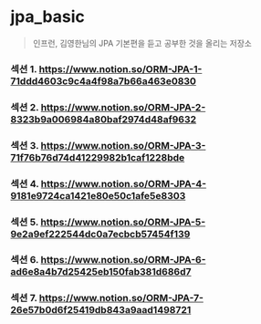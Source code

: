 # jpa_basic
> 인프런, 김영한님의 JPA 기본편을 듣고 공부한 것을 올리는 저장소

### 섹션 1. https://www.notion.so/ORM-JPA-1-71ddd4603c9c4a4f98a7b66a463e0830

### 섹션 2. https://www.notion.so/ORM-JPA-2-8323b9a006984a80baf2974d48af9632

### 섹션 3. https://www.notion.so/ORM-JPA-3-71f76b76d74d41229982b1caf1228bde

### 섹션 4. https://www.notion.so/ORM-JPA-4-9181e9724ca1421e80e50c1afe5e8303

### 섹션 5. https://www.notion.so/ORM-JPA-5-9e2a9ef222544dc0a7ecbcb57454f139

### 섹션 6. https://www.notion.so/ORM-JPA-6-ad6e8a4b7d25425eb150fab381d686d7

### 섹션 7. https://www.notion.so/ORM-JPA-7-26e57b0d6f25419db843a9aad1498721